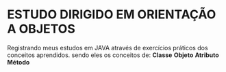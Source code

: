 # ESTUDO DIRIGIDO EM ORIENTAÇÃO A OBJETOS
Registrando meus estudos em JAVA através de exercícios práticos dos conceitos aprendidos.
sendo eles os conceitos de:
<b>Classe</b>
<b>Objeto</b>
<b>Atributo</b>
<b>Método</b>
